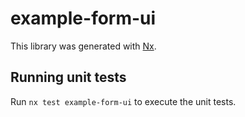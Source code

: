 # example-form-ui

This library was generated with [Nx](https://nx.dev).

## Running unit tests

Run `nx test example-form-ui` to execute the unit tests.
